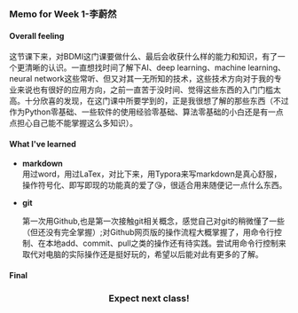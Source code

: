 ### Memo for Week 1-李蔚然

#### Overall feeling

​	这节课下来，对BDMI这门课要做什么、最后会收获什么样的能力和知识，有了一个更清晰的认识。一直想找时间了解下AI、deep learning、machine learning、neural network这些常听、但又对其一无所知的技术，这些技术方向对于我的专业来说也有很好的应用方向，之前一直苦于没时间、觉得这些东西的入门门槛太高。十分欣喜的发现，在这门课中所要学到的，正是我很想了解的那些东西（不过作为Python零基础、一些软件的使用经验零基础、算法零基础的小白还是有一点点担心自己能不能掌握这么多知识）。

#### What I've learned

- **markdown**  
  	用过word，用过LaTex，对比下来，用Typora来写markdown是真心舒服，操作符号化、即写即现的功能真的爱了:kissing_heart:，很适合用来随便记一点什么东西。

- **git**

  ​	第一次用Github,也是第一次接触git相关概念，感觉自己对git的稍微懂了一些（但还没有完全掌握）;对Github网页版的操作流程大概掌握了，用命令行控制、在本地add、commit、pull之类的操作还有待实践。尝试用命令行控制来取代对电脑的实际操作还是挺好玩的，希望以后能对此有更多的了解。

#### Final

<center><h3>Expect next class!</h3></center>

